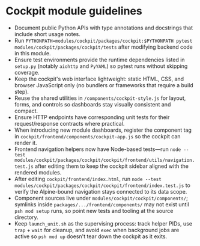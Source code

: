# Cockpit module guidelines

- Document public Python APIs with type annotations and docstrings that include short usage notes.
- Run `PYTHONPATH=modules/cockpit/packages/cockpit:$PYTHONPATH pytest modules/cockpit/packages/cockpit/tests` after modifying backend code in this module.
- Ensure test environments provide the runtime dependencies listed in `setup.py` (notably `aiohttp` and `PyYAML`) so pytest runs without skipping coverage.
- Keep the cockpit's web interface lightweight: static HTML, CSS, and browser JavaScript only (no bundlers or frameworks that require a build step).
- Reuse the shared utilities in `/components/cockpit-style.js` for layout, forms, and controls so dashboards stay visually consistent and compact.
- Ensure HTTP endpoints have corresponding unit tests for their request/response contracts where practical.
- When introducing new module dashboards, register the component tag in `cockpit/frontend/components/cockpit-app.js` so the cockpit can render it.
- Frontend navigation helpers now have Node-based tests—run `node --test modules/cockpit/packages/cockpit/cockpit/frontend/utils/navigation.test.js` after editing them to keep the cockpit sidebar aligned with the rendered modules.
- After editing `cockpit/frontend/index.html`, run `node --test modules/cockpit/packages/cockpit/cockpit/frontend/index.test.js` to verify the Alpine-bound navigation stays connected to its data scope.
- Component sources live under `modules/cockpit/cockpit/components/`; symlinks inside `packages/.../frontend/components/` may not exist until `psh mod setup` runs, so point new tests and tooling at the source directory.
- Keep `launch_unit.sh` as the supervising process: track helper PIDs, use `trap` + `wait` for cleanup, and avoid `exec` when background jobs are active so `psh mod up` doesn't tear down the cockpit as it exits.

